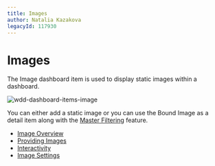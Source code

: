 ```yaml
---
title: Images
author: Natalia Kazakova
legacyId: 117930
---
```

# Images
The Image dashboard item is used to display static images within a dashboard.

![wdd-dashboard-items-image](../../../images/img125123.png)

You can either add a static image or you can use the Bound Image as a detail item along with the [Master Filtering](../interactivity/master-filtering.md) feature.
* [Image Overview](images/image-overview.md)
* [Providing Images](images/providing-images.md)
* [Interactivity](images/interactivity.md)
* [Image Settings](images/image-settings.md)
